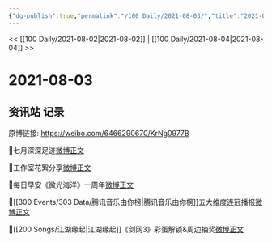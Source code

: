 ```yaml
---
{"dg-publish":true,"permalink":"/100 Daily/2021-08-03/","title":"2021-08-03","created":"2023-04-10T13:10:22.708+08:00","updated":"2023-04-10T13:11:03.578+08:00"}
---
```



<< [[100 Daily/2021-08-02\|2021-08-02]] | [[100 Daily/2021-08-04\|2021-08-04]] >>

# 2021-08-03

## 资讯站 记录

原博链接: https://weibo.com/6466290670/KrNg0977B

🌟七月深深足迹[微博正文](https://m.weibo.cn/6466290670/4666169346228779)

🌟工作室花絮分享[微博正文](https://m.weibo.cn/6466290670/4666095946175581)

🌟每日早安《微光海洋》一周年[微博正文](https://m.weibo.cn/6466290670/4666020113943408)

🌟[[300 Events/303 Data/腾讯音乐由你榜\|腾讯音乐由你榜]]五大维度连冠播报[微博正文](https://m.weibo.cn/6466290670/4666233750557806)

🌟[[200 Songs/江湖缘起\|江湖缘起]]《剑网3》彩蛋解锁&周边抽奖[微博正文](https://m.weibo.cn/6466290670/4666051432552414)
